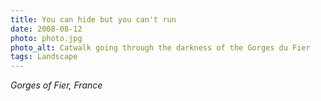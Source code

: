 ```yaml
---
title: You can hide but you can't run
date: 2008-08-12
photo: photo.jpg
photo_alt: Catwalk going through the darkness of the Gorges du Fier
tags: Landscape
---
```


_Gorges of Fier, France_
